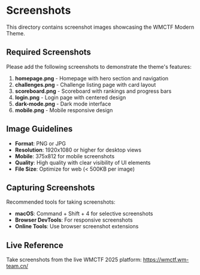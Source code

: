 # Screenshots

This directory contains screenshot images showcasing the WMCTF Modern Theme.

## Required Screenshots

Please add the following screenshots to demonstrate the theme's features:

1. **homepage.png** - Homepage with hero section and navigation
2. **challenges.png** - Challenge listing page with card layout
3. **scoreboard.png** - Scoreboard with rankings and progress bars
4. **login.png** - Login page with centered design
5. **dark-mode.png** - Dark mode interface
6. **mobile.png** - Mobile responsive design

## Image Guidelines

- **Format**: PNG or JPG
- **Resolution**: 1920x1080 or higher for desktop views
- **Mobile**: 375x812 for mobile screenshots
- **Quality**: High quality with clear visibility of UI elements
- **File Size**: Optimize for web (< 500KB per image)

## Capturing Screenshots

Recommended tools for taking screenshots:
- **macOS**: Command + Shift + 4 for selective screenshots
- **Browser DevTools**: For responsive screenshots
- **Online Tools**: Use browser screenshot extensions

## Live Reference

Take screenshots from the live WMCTF 2025 platform: https://wmctf.wm-team.cn/
